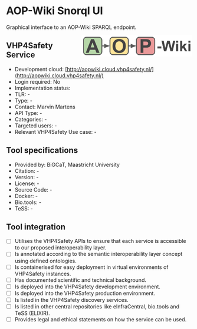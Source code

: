 # AOP-Wiki Snorql UI

Graphical interface to an AOP-Wiki SPARQL endpoint.

<img width="300" align="right"
     alt="screenshot of the service" 
     src="aopwiki.png">
## VHP4Safety Service

* Development cloud: [http://aopwiki.cloud.vhp4safety.nl/](http://aopwiki.cloud.vhp4safety.nl/)
* Login required: No
* Implementation status: 
* TLR: -
* Type: -
* Contact: Marvin Martens
* API Type: -
* Categories: -
* Targeted users: -
* Relevant VHP4Safety Use case: -

## Tool specifications

* Provided by: BiGCaT, Maastricht University
* Citation: -
* Version: -
* License: -
* Source Code: -
* Docker: -
* Bio.tools: -
* TeSS: -

## Tool integration

- [ ] Utilises the VHP4Safety APIs to ensure that each service is accessible to our proposed interoperability layer.
- [ ] Is annotated according to the semantic interoperability layer concept using defined ontologies.
- [ ] Is containerised for easy deployment in virtual environments of VHP4Safety instances.
- [ ] Has documented scientific and technical background.
- [ ] Is deployed into the VHP4Safety development environment.
- [ ] Is deployed into the VHP4Safety production environment.
- [ ] Is listed in the VHP4Safety discovery services.
- [ ] Is listed in other central repositories like eInfraCentral, bio.tools and TeSS (ELIXIR).
- [ ] Provides legal and ethical statements on how the service can be used.

<script type="application/ld+json">
{
  "@context": "https://schema.org/",
  "@type": "SoftwareApplication",
  "http://purl.org/dc/terms/conformsTo": {
      "@type": "CreativeWork", "@id": "https://bioschemas.org/profiles/ComputationalTool/1.0-RELEASE"
  },
  "@id" : "https://vhp4safety.github.io/cloud/service/aopwiki",
  "name": "AOP-Wiki Snorql UI", 
  "description": "Graphical interface to an AOP-Wiki SPARQL endpoint.",
  "url": "https://aopwiki.cloud.vhp4safety.nl/"
}
</script>
